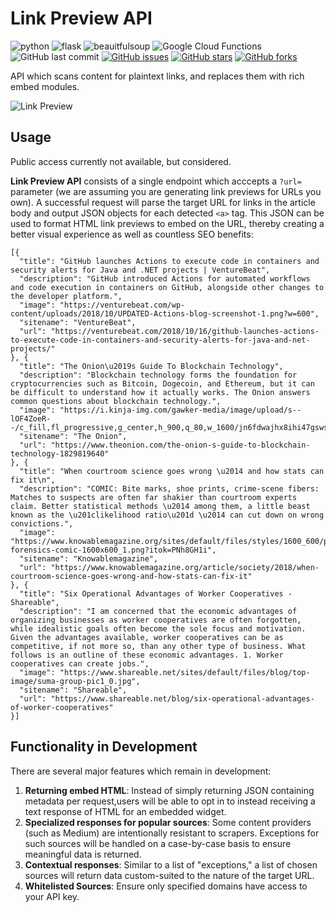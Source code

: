 # Link Preview API

![python](https://img.shields.io/badge/Python-3.7-blue.svg?logo=python&longCache=true&logoColor=white&colorB=23a8e2&style=flat-square&colorA=36363e)
![flask](https://img.shields.io/badge/flask-1.0.2-blue.svg?longCache=true&logo=python&style=flat-square&logoColor=white&colorB=23a8e2&colorA=36363e)
![beauitfulsoup](https://img.shields.io/badge/beautifulsoup4-4.6.3-blue.svg?longCache=true&logo=python&longCache=true&style=flat-square&logoColor=white&colorB=23a8e2&colorA=36363e)
![Google Cloud Functions](https://img.shields.io/badge/Google--Cloud--Functions-v93-blue.svg?longCache=true&logo=google&longCache=true&style=flat-square&logoColor=white&colorB=23a8e2&colorA=36363e)
![GitHub last commit](https://img.shields.io/github/last-commit/google/skia.svg?style=flat-square&colorA=36363e)
[![GitHub issues](https://img.shields.io/github/issues/toddbirchard/Link-Preview-API.svg?style=flat-square&colorA=36363e)](https://github.com/toddbirchard/ghosttheme-stockholm/issues)
[![GitHub stars](https://img.shields.io/github/stars/toddbirchard/Link-Preview-API.svg?style=flat-square&colorB=e3bb18&colorA=36363e)](https://github.com/toddbirchard/Link-Preview-API/stargazers)
[![GitHub forks](https://img.shields.io/github/forks/toddbirchard/Link-Preview-API.svg?style=flat-square&colorA=36363e)](https://github.com/toddbirchard/Link-Preview-API/network)

API which scans content for plaintext links, and replaces them with rich embed modules.

![Link Preview](https://raw.githubusercontent.com/toddbirchard/Link-Preview-API/master/img/linkpreview.png)

## Usage

Public access currently not available, but considered.

**Link Preview API** consists of a single endpoint which acccepts a `?url=` parameter (we are assuming you are generating link previews for URLs you own). A successful request will parse the target URL for links in the article body and output JSON objects for each detected `<a>` tag. This JSON can be used to format HTML link previews to embed on the URL, thereby creating a better visual experience as well as countless SEO benefits:

```
[{
  "title": "GitHub launches Actions to execute code in containers and security alerts for Java and .NET projects | VentureBeat",
  "description": "GitHub introduced Actions for automated workflows and code execution in containers on GitHub, alongside other changes to the developer platform.",
  "image": "https://venturebeat.com/wp-content/uploads/2018/10/UPDATED-Actions-blog-screenshot-1.png?w=600",
  "sitename": "VentureBeat",
  "url": "https://venturebeat.com/2018/10/16/github-launches-actions-to-execute-code-in-containers-and-security-alerts-for-java-and-net-projects/"
}, {
  "title": "The Onion\u2019s Guide To Blockchain Technology",
  "description": "Blockchain technology forms the foundation for cryptocurrencies such as Bitcoin, Dogecoin, and Ethereum, but it can be difficult to understand how it actually works. The Onion answers common questions about blockchain technology.",
  "image": "https://i.kinja-img.com/gawker-media/image/upload/s--lOF4ZoeR--/c_fill,fl_progressive,g_center,h_900,q_80,w_1600/jn6fdwajhx8ihi47gsws.jpg",
  "sitename": "The Onion",
  "url": "https://www.theonion.com/the-onion-s-guide-to-blockchain-technology-1829819640"
}, {
  "title": "When courtroom science goes wrong \u2014 and how stats can fix it\n",
  "description": "COMIC: Bite marks, shoe prints, crime-scene fibers: Matches to suspects are often far shakier than courtroom experts claim. Better statistical methods \u2014 among them, a little beast known as the \u201clikelihood ratio\u201d \u2014 can cut down on wrong convictions.",
  "image": "https://www.knowablemagazine.org/sites/default/files/styles/1600_600/public/articles/167/court-forensics-comic-1600x600_1.png?itok=PNh8GH1i",
  "sitename": "Knowablemagazine",
  "url": "https://www.knowablemagazine.org/article/society/2018/when-courtroom-science-goes-wrong-and-how-stats-can-fix-it"
}, {
  "title": "Six Operational Advantages of Worker Cooperatives - Shareable",
  "description": "I am concerned that the economic advantages of organizing businesses as worker cooperatives are often forgotten, while idealistic goals often become the sole focus and motivation. Given the advantages available, worker cooperatives can be as competitive, if not more so, than any other type of business. What follows is an outline of these economic advantages. 1. Worker cooperatives can create jobs.",
  "image": "https://www.shareable.net/sites/default/files/blog/top-image/suma-group-pic1_0.jpg",
  "sitename": "Shareable",
  "url": "https://www.shareable.net/blog/six-operational-advantages-of-worker-cooperatives"
}]
```

## Functionality in Development

There are several major features which remain in development:

1. **Returning embed HTML**: Instead of simply returning JSON containing metadata per request,users will be able to opt in to instead receiving a text response of HTML for an embedded widget.
2. **Specialized responses for popular sources**: Some content providers (such as Medium) are intentionally resistant to scrapers. Exceptions for such sources will be handled on a case-by-case basis to ensure meaningful data is returned.
3. **Contextual responses**: Similar to a list of "exceptions," a list of chosen sources will return data custom-suited to the nature of the target URL.
4. **Whitelisted Sources**: Ensure only specified domains have access to your API key.
